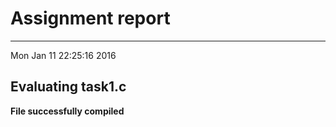 # Assignment report
---
Mon Jan 11 22:25:16 2016

## Evaluating task1.c

**File successfully compiled**

